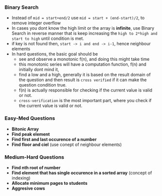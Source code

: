 ### Binary Search
- Instead of `mid = start+end/2` use `mid = start + (end-start)/2`, to remove integer overflow
- In cases you dont know the high limit or the array is **infinite**, use Binary Search in reverse manner that is keep increasing the `high to 2*high and start to high` until condition is met.
- if key is not found then, `start -> i and end -> i-1`, hence neighbour elements
- In hard questions, the basic goal should be
    - see and observe a monotonic f(n), and doing this might take time
    - this monotonic series will have a computation function, f(n) and initially dont mind it,
    - find a low and a high, generally it is based on the result domain of the question and then result is `cross verified` if it can make the question condition true.
    - f(n) is actually responsible for checking if the current value is valid or not.
    - `cross-verification` is the most important part, where you check if the current value is valid or not.

### Easy-Med Questions
- __Bitonic Array__
- __Find peak element__
- __Find first and last occurence of a number__
- __Find floor and ciel__ (use conept of neighbour elements)

### Medium-Hard Questions
- __Find nth root of number__
- __Find element that has single occurence in a sorted array__ (concept of indexing)
- __Allocate minimum pages to students__
- __Aggresive cows__